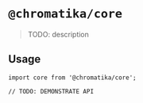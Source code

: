 # `@chromatika/core`

> TODO: description

## Usage

```
import core from '@chromatika/core';

// TODO: DEMONSTRATE API
```
